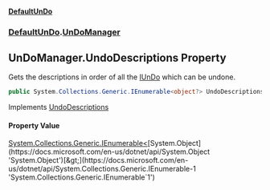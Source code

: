 #### [DefaultUnDo](DefaultUnDo.md 'DefaultUnDo')
### [DefaultUnDo](DefaultUnDo.md#DefaultUnDo 'DefaultUnDo').[UnDoManager](UnDoManager.md 'DefaultUnDo.UnDoManager')

## UnDoManager.UndoDescriptions Property

Gets the descriptions in order of all the [IUnDo](IUnDo.md 'DefaultUnDo.IUnDo') which can be undone.

```csharp
public System.Collections.Generic.IEnumerable<object?> UndoDescriptions { get; }
```

Implements [UndoDescriptions](IUnDoManager.UndoDescriptions.md 'DefaultUnDo.IUnDoManager.UndoDescriptions')

#### Property Value
[System.Collections.Generic.IEnumerable&lt;](https://docs.microsoft.com/en-us/dotnet/api/System.Collections.Generic.IEnumerable-1 'System.Collections.Generic.IEnumerable`1')[System.Object](https://docs.microsoft.com/en-us/dotnet/api/System.Object 'System.Object')[&gt;](https://docs.microsoft.com/en-us/dotnet/api/System.Collections.Generic.IEnumerable-1 'System.Collections.Generic.IEnumerable`1')